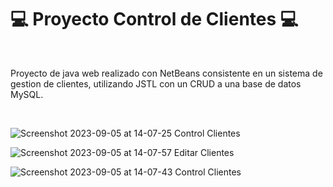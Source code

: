 # 💻 Proyecto Control de Clientes 💻

<br>

Proyecto de java web realizado con NetBeans consistente en un sistema de gestion de clientes, utilizando JSTL con un CRUD a una base de datos MySQL. 

<br>

![Screenshot 2023-09-05 at 14-07-25 Control Clientes](https://github.com/Marl8/Control_Clientes/assets/116129705/e014f53a-19ae-47a0-b5d0-506397c21d18)

![Screenshot 2023-09-05 at 14-07-57 Editar Clientes](https://github.com/Marl8/Control_Clientes/assets/116129705/f8ffc35d-ac6a-46b8-89f0-d37dd6157077)

![Screenshot 2023-09-05 at 14-07-43 Control Clientes](https://github.com/Marl8/Control_Clientes/assets/116129705/1581b005-cb31-4e94-b335-869c5550a597)

